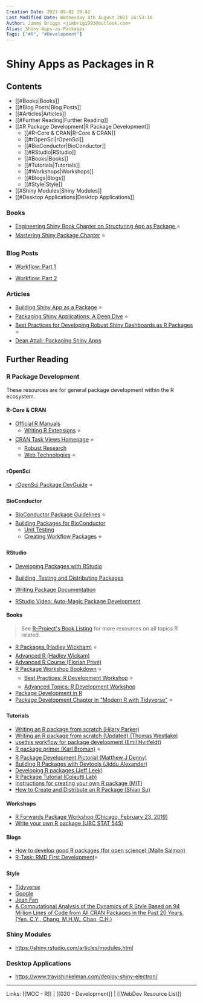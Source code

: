 ```yaml
---
Creation Date: 2021-05-02 19:42
Last Modified Date: Wednesday 4th August 2021 16:53:16
Author: Jimmy Briggs <jimbrig1993@outlook.com>
Alias: Shiny-Apps-as-Packages
Tags: ["#R", "#Development"]
---
```


# Shiny Apps as Packages in R

## Contents

- [[#Books|Books]]
- [[#Blog Posts|Blog Posts]]
- [[#Articles|Articles]]
- [[#Further Reading|Further Reading]]
- [[#R Package Development|R Package Development]]
	- [[#R-Core & CRAN|R-Core & CRAN]]
	- [[#rOpenSci|rOpenSci]]
	- [[#BioConductor|BioConductor]]
	- [[#RStudio|RStudio]]
	- [[#Books|Books]]
	- [[#Tutorials|Tutorials]]
	- [[#Workshops|Workshops]]
	- [[#Blogs|Blogs]]
	- [[#Style|Style]]
- [[#Shiny Modules|Shiny Modules]]
- [[#Desktop Applications|Desktop Applications]]


### Books

- [Engineering Shiny Book Chapter on Structuring App as Package ](https://engineering-shiny.org/structure.html#shiny-app-as-a-package) ⭐
- [Mastering Shiny Package Chapter](https://mastering-shiny.org/scaling-packaging.html) ⭐


### Blog Posts

- [Workflow: Part 1](https://rtask.thinkr.fr/blog/building-big-shiny-apps-a-workflow-1/)

- [Workflow: Part 2](https://rtask.thinkr.fr/blog/building-big-shiny-apps-a-workflow-2/)


### Articles

- [Building Shiny App as a Package](https://rtask.thinkr.fr/building-a-shiny-app-as-a-package/) ⭐
- [Packaging Shiny Applications: A Deep Dive](https://www.mango-solutions.com/packaging-shiny-applications-a-deep-dive/) ⭐
- [Best Practices for Developing Robust Shiny Dashboards as R Packages](https://www.inwt-statistics.com/read-blog/best-practice-development-of-robust-shiny-dashboards-as-r-packages.html) ⭐
- [Dean Attali: Packaging Shiny Apps](https://deanattali.com/2015/04/21/r-package-shiny-app/)

## Further Reading

### R Package Development

These resources are for general package development within the R ecosystem. 

#### R-Core & CRAN

- [Official R Manuals](https://cran.r-project.org/manuals.html)
	- [Writing R Extensions](https://cran.r-project.org/doc/manuals/R-exts.html) ⭐
- [CRAN Task Views Homepage](https://cran.r-project.org/web/views/#:~:text=CRAN%20Task%20Views.%20CRAN%20task%20views%20aim%20to,can%20be%20automatically%20installed%20using%20the%20ctv%20package.) ⭐
	- [Robust Research](https://cran.r-project.org/web/views/ReproducibleResearch.html)
	- [Web Technologies](https://cran.r-project.org/web/views/WebTechnologies.html) ⭐


#### rOpenSci

- [rOpenSci Package DevGuide](https://devguide.ropensci.org/) ⭐

#### BioConductor

- [BioConductor Package Guidelines](https://www.bioconductor.org/developers/package-guidelines/) ⭐
- [Building Packages for BioConductor](https://www.bioconductor.org/developers/how-to/buildingPackagesForBioc/)
	- [Unit Testing](https://bioconductor.org/developers/how-to/unitTesting-guidelines/)
	- [Creating Workflow Packages](https://www.bioconductor.org/developers/how-to/workflows/) ⭐

#### RStudio

- [Developing Packages with RStudio](https://support.rstudio.com/hc/en-us/articles/200486488-Developing-Packages-with-RStudio)
- [Building, Testing and Distributing Packages]( https://support.rstudio.com/hc/en-us/articles/200486508-Building-Testing-and-Distributing-Packages)
- [Writing Package Documentation](https://support.rstudio.com/hc/en-us/articles/200532317-Writing-Package-Documentation)

- [RStudio Video: Auto-Magic Package Development](https://rstudio.com/resources/rstudioconf-2020/auto-magic-package-development/)


#### Books

> See [R-Project's Book Listing](https://www.r-project.org/doc/bib/R-books.html) for more resources on all topics R related.

- [R Packages (Hadley Wickham)](http://r-pkgs.had.co.nz/) ⭐
- [Advanced R (Hadley Wickam)](https://adv-r.hadley.nz/)
- [Advanced R Course (Florian Privé)](https://privefl.github.io/advr38book/)
- [R Package Workshop Bookdown](https://combine-australia.github.io/r-pkg-dev/) ⭐
	- [Best Practices: R Development Workshop](https://combine-australia.github.io/r-pkg-dev/good-practices-and-advice.html) ⭐
	- [Advanced Topics: R Development Workshop](https://combine-australia.github.io/r-pkg-dev/advanced-topics.html)
- [Package Development in R](https://iqss.github.io/dss-rbuild/)
- [Package Development Chapter in "Modern R with Tidyverse"](https://b-rodrigues.github.io/modern_R/package-development.html) ⭐


#### Tutorials

- [Writing an R package from scratch (Hilary Parker)]( https://hilaryparker.com/2014/04/29/writing-an-r-package-from-scratch/)
- [Writing an R package from scratch (Updated) (Thomas Westlake)](https://r-mageddon.netlify.com/post/writing-an-r-package-from-scratch/)
- [usethis workflow for package development (Emil Hvitfeldt)](https://www.hvitfeldt.me/blog/usethis-workflow-for-package-development/)
- [R package primer (Karl Broman)](https://kbroman.org/pkg_primer/) ⭐
- [R Package Development Pictorial (Matthew J Denny)](http://www.mjdenny.com/R_Package_Pictorial.html)
- [Building R Packages with Devtools (Jiddu Alexander)](http://www.jiddualexander.com/blog/r-package-building/)
- [Developing R packages (Jeff Leek)](https://github.com/jtleek/rpackages)
- [R Package Tutorial (Colautti Lab)](https://colauttilab.github.io/RCrashCourse/Package_tutorial.html)
- [Instructions for creating your own R package (MIT)](http://web.mit.edu/insong/www/pdf/rpackage_instructions.pdf)
- [How to Create and Distribute an R Package (Shian Su)](https://medium.com/@shiansu/how-to-create-and-distribute-an-r-package-a296217435dc)

#### Workshops

- [R Forwards Package Workshop (Chicago, February 23, 2019)](https://github.com/forwards/workshops/tree/master/Chicago2019)
- [Write your own R package (UBC STAT 545)](http://stat545.com/packages00_index.html)

#### Blogs

- [How to develop good R packages (for open science) (Malle Salmon)](https://masalmon.eu/2017/12/11/goodrpackages/)
- [R-Task: RMD First Development](https://rtask.thinkr.fr/when-development-starts-with-documentation/)⭐


#### Style

- [Tidyverse](https://style.tidyverse.org/)
- [Google](https://google.github.io/styleguide/Rguide.html)
- [Jean Fan](https://jef.works/R-style-guide/)
- [A Computational Analysis of the Dynamics of R Style Based on 94 Million Lines of Code from All CRAN Packages in the Past 20 Years. (Yen, C.Y., Chang, M.H.W., Chan, C.H.)](https://github.com/chainsawriot/rstyle)



### Shiny Modules
- <https://shiny.rstudio.com/articles/modules.html>


### Desktop Applications

- <https://www.travishinkelman.com/deploy-shiny-electron/>

***
Links: [[MOC - R]] | [[020 - Development]] | [[WebDev Resource List]]


